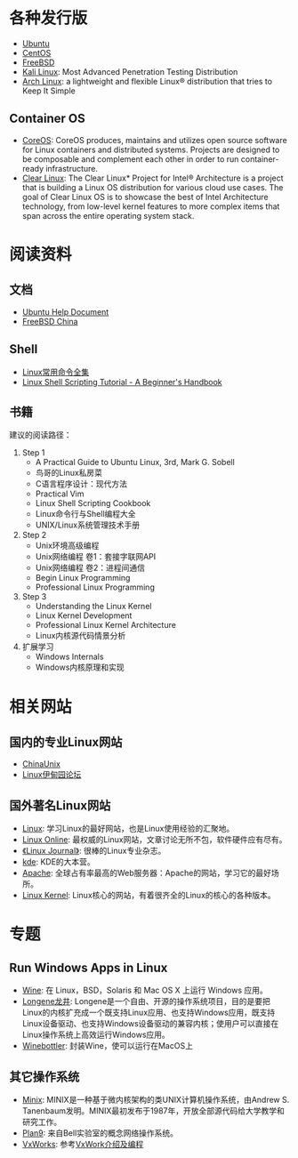 # 各种发行版

- [Ubuntu](http://www.ubuntu.com/)
- [CentOS](http://www.centos.org/)
- [FreeBSD](http://www.freebsd.org/)
- [Kali Linux](https://www.kali.org/): Most Advanced Penetration Testing Distribution
- [Arch Linux](http://www.archlinux.org/): a lightweight and flexible Linux® distribution that tries to Keep It Simple

## Container OS

- [CoreOS](https://coreos.com/): CoreOS produces, maintains and utilizes open source software for Linux containers and distributed systems. Projects are designed to be composable and complement each other in order to run container-ready infrastructure.
- [Clear Linux](https://clearlinux.org/): The Clear Linux* Project for Intel® Architecture is a project that is building a Linux OS distribution for various cloud use cases. The goal of Clear Linux OS is to showcase the best of Intel Architecture technology, from low-level kernel features to more complex items that span across the entire operating system stack.

# 阅读资料

## 文档

- [Ubuntu Help Document](https://help.ubuntu.com/)
- [FreeBSD China](https://www.freebsdchina.org/)

## Shell

- [Linux常用命令全集](http://itlab.idcquan.com/linux/special/linuxcom/Index.html)
- [Linux Shell Scripting Tutorial - A Beginner's Handbook](http://bash.cyberciti.biz/guide/Main_Page)

## 书籍

建议的阅读路径：

1. Step 1
    - A Practical Guide to Ubuntu Linux, 3rd, Mark G. Sobell
    - 鸟哥的Linux私房菜
    - C语言程序设计：现代方法
    - Practical Vim
    - Linux Shell Scripting Cookbook
    - Linux命令行与Shell编程大全
    - UNIX/Linux系统管理技术手册
1. Step 2
    - Unix环境高级编程
    - Unix网络编程 卷1：套接字联网API
    - Unix网络编程 卷2：进程间通信
    - Begin Linux Programming
    - Professional Linux Programming
1. Step 3
    - Understanding the Linux Kernel
    - Linux Kernel Development
    - Professional Linux Kernel Architecture
    - Linux内核源代码情景分析
1. 扩展学习
    - Windows Internals
    - Windows内核原理和实现

# 相关网站

## 国内的专业Linux网站
- [ChinaUnix](http://www.chinaunix.net/)
- [Linux伊甸园论坛](http://bbs.linuxeden.com/index.php)

## 国外著名Linux网站
- [Linux](http://www.Linux.com/): 学习Linux的最好网站，也是Linux使用经验的汇聚地。
- [Linux Online](http://www.Linux.org/): 最权威的Linux网站，文章讨论无所不包，软件硬件应有尽有。
- [《Linux Journal》](http://www.Linuxjournal.com/): 很棒的Linux专业杂志。
- [kde](http://www.kde.org/): KDE的大本营。
- [Apache](http://www.apache.org): 全球占有率最高的Web服务器：Apache的网站，学习它的最好场所。
- [Linux Kernel](http://www.kernel.org): Linux核心的网站，有着很齐全的Linux的核心的各种版本。

# 专题

## Run Windows Apps in Linux

- [Wine](https://www.winehq.org/): 在 Linux，BSD，Solaris 和 Mac OS X 上运行 Windows 应用。
- [Longene龙井](http://www.longene.org/index.php): Longene是一个自由、开源的操作系统项目，目的是要把Linux的内核扩充成一个既支持Linux应用、也支持Windows应用，既支持Linux设备驱动、也支持Windows设备驱动的兼容内核；使用户可以直接在Linux操作系统上高效运行Windows应用。
- [Winebottler](http://winebottler.kronenberg.org/): 封装Wine，使可以运行在MacOS上

## 其它操作系统

- [Minix](http://www.minix3.org/): MINIX是一种基于微内核架构的类UNIX计算机操作系统，由Andrew S. Tanenbaum发明。MINIX最初发布于1987年，开放全部源代码给大学教学和研究工作。
- [Plan9](http://plan9.bell-labs.com/plan9/): 来自Bell实验室的概念网络操作系统。
- [VxWorks](http://www.windriver.com/products/vxworks/): 参考[VxWork介绍及编程](http://www.embhelp.com/drew/mypage/VxWorks.htm)
